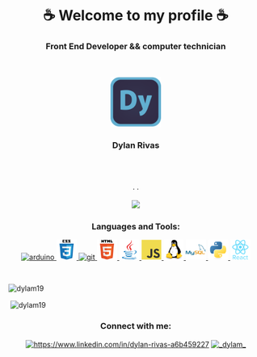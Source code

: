 <h1 align="center">☕ Welcome to my profile ☕</h1>
<h3 align="center">Front End Developer && computer technician</h3>

<div align="center">
  <br><br>
  <a href="https://dylam19.github.io/portafolio/" target="_blank">
    <img src="logo-pag-2.png" alt="Logo" width="100" height="100">
  </a>
  <h3 align="center">Dylan Rivas</h3>
  <p align="center">
    <br />
    <br />
    <br />
    ·
    <!-- <a href="https://github.com/dylam19/portafolio" target"_blank">View repository</a> -->
    ·
  </p>
</div>

<p align="center"> <img src="https://komarev.com/ghpvc/?username=dylam19&label=Profile%20views&color=0e75b6&style=flat" style="width:20%;height:auto; alt="dylam19" /> </p>

<h3 align="center">Languages and Tools:</h3>
<p align="center"> <a href="https://www.arduino.cc/" target="_blank" rel="noreferrer"> <img src="https://cdn.worldvectorlogo.com/logos/arduino-1.svg" alt="arduino" width="40" height="40"/> </a> <a href="https://www.w3schools.com/css/" target="_blank" rel="noreferrer"> <img src="https://raw.githubusercontent.com/devicons/devicon/master/icons/css3/css3-original-wordmark.svg" alt="css3" width="40" height="40"/> </a> <a href="https://git-scm.com/" target="_blank" rel="noreferrer"> <img src="https://www.vectorlogo.zone/logos/git-scm/git-scm-icon.svg" alt="git" width="40" height="40"/> </a> <a href="https://www.w3.org/html/" target="_blank" rel="noreferrer"> <img src="https://raw.githubusercontent.com/devicons/devicon/master/icons/html5/html5-original-wordmark.svg" alt="html5" width="40" height="40"/> </a> <a href="https://www.java.com" target="_blank" rel="noreferrer"> <img src="https://raw.githubusercontent.com/devicons/devicon/master/icons/java/java-original.svg" alt="java" width="40" height="40"/> </a> <a href="https://developer.mozilla.org/en-US/docs/Web/JavaScript" target="_blank" rel="noreferrer"> <img src="https://raw.githubusercontent.com/devicons/devicon/master/icons/javascript/javascript-original.svg" alt="javascript" width="40" height="40"/> </a> <a href="https://www.linux.org/" target="_blank" rel="noreferrer"> <img src="https://raw.githubusercontent.com/devicons/devicon/master/icons/linux/linux-original.svg" alt="linux" width="40" height="40"/> </a> <a href="https://www.mysql.com/" target="_blank" rel="noreferrer"> <img src="https://raw.githubusercontent.com/devicons/devicon/master/icons/mysql/mysql-original-wordmark.svg" alt="mysql" width="40" height="40"/> </a> <a href="https://www.photoshop.com/en" target="_blank" rel="noreferrer"> </a> <a href="https://www.python.org" target="_blank" rel="noreferrer"> <img src="https://raw.githubusercontent.com/devicons/devicon/master/icons/python/python-original.svg" alt="python" width="40" height="40"/> </a> <a href="https://reactjs.org/" target="_blank" rel="noreferrer"> <img src="https://raw.githubusercontent.com/devicons/devicon/master/icons/react/react-original-wordmark.svg" alt="react" width="40" height="40"/> </a> </p>
<br>

<p><img align="left" src="https://github-readme-stats.vercel.app/api/top-langs?username=dylam19&show_icons=true&locale=en&&theme=tokyonight" alt="dylam19" /></p>
<br>
<p>&nbsp;<img align="center" src="https://github-readme-stats.vercel.app/api?username=dylam19&show_icons=true&locale=en&theme=tokyonight" alt="dylam19" /></p>

<h3 align="center">Connect with me:</h3>
<p align="center">
<a href="https://linkedin.com/in/https://www.linkedin.com/in/dylan-rivas-a6b459227" target="blank"><img align="center" src="https://raw.githubusercontent.com/rahuldkjain/github-profile-readme-generator/master/src/images/icons/Social/linked-in-alt.svg" alt="https://www.linkedin.com/in/dylan-rivas-a6b459227" height="30" width="40" /></a>
<a href="https://instagram.com/_dylam_" target="blank"><img align="center" src="https://raw.githubusercontent.com/rahuldkjain/github-profile-readme-generator/master/src/images/icons/Social/instagram.svg" alt="_dylam_" height="30" width="40" /></a>
</p>
